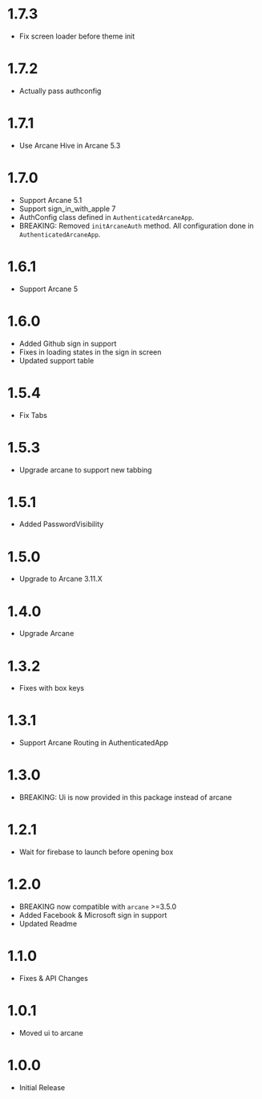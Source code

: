 # 1.7.3
* Fix screen loader before theme init

# 1.7.2
* Actually pass authconfig

# 1.7.1
* Use Arcane Hive in Arcane 5.3

# 1.7.0
* Support Arcane 5.1
* Support sign_in_with_apple 7
* AuthConfig class defined in `AuthenticatedArcaneApp`.
* BREAKING: Removed `initArcaneAuth` method. All configuration done in `AuthenticatedArcaneApp`.

# 1.6.1
* Support Arcane 5

# 1.6.0
* Added Github sign in support
* Fixes in loading states in the sign in screen
* Updated support table

# 1.5.4
* Fix Tabs

# 1.5.3
* Upgrade arcane to support new tabbing

# 1.5.1
* Added PasswordVisibility 

# 1.5.0
* Upgrade to Arcane 3.11.X

# 1.4.0
* Upgrade Arcane

# 1.3.2
* Fixes with box keys

# 1.3.1
* Support Arcane Routing in AuthenticatedApp

# 1.3.0
* BREAKING: Ui is now provided in this package instead of arcane

# 1.2.1
* Wait for firebase to launch before opening box

# 1.2.0
* BREAKING now compatible with `arcane` >=3.5.0
* Added Facebook & Microsoft sign in support
* Updated Readme

# 1.1.0
* Fixes & API Changes

# 1.0.1
* Moved ui to arcane

# 1.0.0
* Initial Release